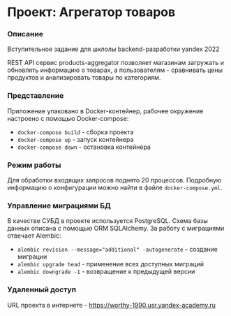 # Проект: Агрегатор товаров
### Описание

Вступительное задание для шклолы backend-разработки yandex 2022

REST API сервис products-aggregator позволяет магазинам загружать и обновлять информацию о товарах, а пользователям - сравнивать цены продуктов и анализировать
товары по категориям.

### Представление

Приложение упаковано в Docker-контейнер, рабочее окружение настроено с помощью Docker-compose:

 - <code>docker-compose build</code> - сборка проекта
 - <code>docker-compose up</code> - запуск контейнера
 - <code>docker-compose down</code> - остановка контейнера

### Режим работы

Для обработки входящих запросов поднято 20 процессов. Подробную информацию о конфигурации можно найти в файле <code>docker-compose.yml</code>.

### Управление миграциями БД

В качестве СУБД в проекте используется PostgreSQL. Схема базы данных описана с помощью ORM SQLAlchemy. За работу с миграциями отвечает Alembic:

 - <code>alembic revision --message="additional" -autogenerate</code> - создание миграции
 - <code>alembic upgrade head</code> - применение всех доступных миграций
 - <code>alembic downgrade -1</code> - возвращение к предыдущей версии
 
### Удаленный доступ

URL проекта в интернете - <https://worthy-1990.usr.yandex-academy.ru>